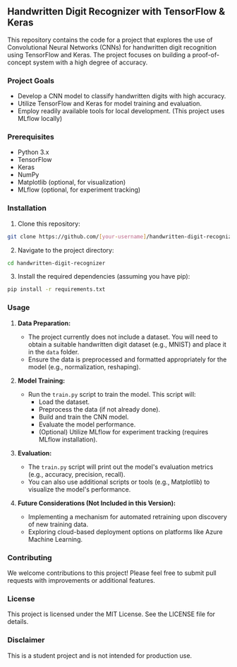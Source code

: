 ## Handwritten Digit Recognizer with TensorFlow & Keras

This repository contains the code for a project that explores the use of Convolutional Neural Networks (CNNs) for handwritten digit recognition using TensorFlow and Keras. The project focuses on building a proof-of-concept system with a high degree of accuracy.

### Project Goals

* Develop a CNN model to classify handwritten digits with high accuracy.
* Utilize TensorFlow and Keras for model training and evaluation.
* Employ readily available tools for local development. (This project uses MLflow locally)

### Prerequisites

* Python 3.x
* TensorFlow
* Keras
* NumPy
* Matplotlib (optional, for visualization)
* MLflow (optional, for experiment tracking)

### Installation

1. Clone this repository:

```bash
git clone https://github.com/[your-username]/handwritten-digit-recognizer.git
```

2. Navigate to the project directory:

```bash
cd handwritten-digit-recognizer
```

3. Install the required dependencies (assuming you have pip):

```bash
pip install -r requirements.txt
```


### Usage

1. **Data Preparation:**

    * The project currently does not include a dataset. You will need to obtain a suitable handwritten digit dataset (e.g., MNIST) and place it in the `data` folder.
    * Ensure the data is preprocessed and formatted appropriately for the model (e.g., normalization, reshaping).

2. **Model Training:**

    * Run the `train.py` script to train the model. This script will:
        * Load the dataset.
        * Preprocess the data (if not already done).
        * Build and train the CNN model.
        * Evaluate the model performance.
        * (Optional) Utilize MLflow for experiment tracking (requires MLflow installation).

3. **Evaluation:**

    * The `train.py` script will print out the model's evaluation metrics (e.g., accuracy, precision, recall).
    * You can also use additional scripts or tools (e.g., Matplotlib) to visualize the model's performance.

4. **Future Considerations (Not Included in this Version):**

    * Implementing a mechanism for automated retraining upon discovery of new training data.
    * Exploring cloud-based deployment options on platforms like Azure Machine Learning.


### Contributing

We welcome contributions to this project! Please feel free to submit pull requests with improvements or additional features.

### License

This project is licensed under the MIT License. See the LICENSE file for details.

### Disclaimer

This is a student project and is not intended for production use.
